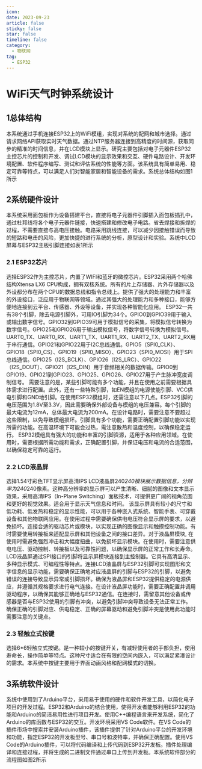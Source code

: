 ```yaml
---
icon: 
date: 2023-09-23
article: false
sticky: false
star: false
timeline: false
category:
  - 物联网
tag:
  - ESP32
---
```



# WiFi天气时钟系统设计

## 1总体结构
本系统通过手机连接ESP32上的WiFi模组，实现对系统的配网和城市选择。通过请求网络API获取实时天气数据。通过NTP服务器连接到高精度的时间源，获取同步的精准的时间信息，并在LCD模块上显示。研究主要包括对电子元器件ESP32主控芯片的控制和开发、调试LCD模块的显示效果和交互、硬件电路设计、开发环境配置、软件程序编写、测试和评估系统的性能等方面。该系统具有简单易用、稳定可靠等特点，可以满足人们对智能家居和智能设备的需求。系统总体结构如图1所示

## 2系统硬件设计
本系统采用面包板作为设备搭建平台，直接将电子元器件引脚插入面包板插孔中，通过杜邦线将各个电子元器件链接，快速搭建和修改电子电路。省去焊接和拆焊的过程，不需要直接与高电压接触。电路采用跳线连接，可以减少因接触错误而导致的短路和电击的风险，更加快捷的进行系统的分析，原型设计和实验。系统中LCD屏幕与ESP32主板引脚连接如表1所示

### 2.1 ESP32芯片
选择ESP32作为主控芯片，内置了WIFI和蓝牙的微控芯片。ESP32采用两个哈佛结构Xtensa LX6 CPU构成，拥有双核系统。所有的片上存储器、片外存储器以及外设都分布在两个CPU的数据总线和指令总线上。提供了强大的处理能力和丰富的外设接口，泛应用于物联网等领域。通过其强大的处理能力和多种接口，能够方便地连接到云平台、传感器、外设等设备，并实现各种智能化应用。 
ESP32一共有38个引脚，除去电源引脚外，可用IO引脚为34个。GPIO0到GPIO39用于输入或输出数字信号。GPIO32到GPIO39可用于模拟信号的采集，将模拟信号转换为数字信号。GPIO25和GPIO26用于输出模拟信号，将数字信号转换为模拟信号。UART0_TX、UART0_RX、UART1_TX、UART1_RX、UART2_TX、UART2_RX用于串行通信。GPIO21和GPIO22用于I2C总线通信。GPIO5（SPI0_CLK）、GPIO18（SPI0_CS）、GPIO19（SPI0_MISO）、GPIO23（SPI0_MOSI）用于SPI总线通信。GPIO25（I2S_BCLK）、GPIO26（I2S_LRC）、GPIO22（I2S_DOUT）、GPIO21（I2S_DIN）用于音频相关的数据传输。GPIO0到GPIO19、GPIO21到GPIO23、GPIO25、GPIO26、GPIO27用于产生脉冲宽度调制信号。
需要注意的是，某些引脚可能有多个功能，并且在使用之前需要根据具体需求进行配置。此外，还有一些特殊引脚，如EN模组的电源使能引脚、VCC供电引脚和GND地引脚。在使用ESP32模组时，还需注意以下几点。ESP32引脚的电压范围为1.8V至3.3V，因此需要确保外部设备与模组的电压兼容。每个引脚的最大电流为12mA，总体最大电流为200mA。在设计电路时，需要注意不要超过这些限制，以免导致模组损坏。引脚具有多个功能，需要正确配置引脚功能以实现所需的功能。在高温环境下可能会过热，需注意散热和温度控制，以确保稳定运行。
ESP32模组具有强大的功能和丰富的引脚资源，适用于各种应用领域。在使用时，需要根据所需功能和需求，正确配置引脚，并保证电压和电流的合适范围，以确保稳定可靠的运行。

### 2.2 LCD液晶屏
选择1.54寸彩色TFT显示屏高清IPS LCD液晶屏240*240模块展示数据信息，分辨率为240*240像素。这种高分辨率的显示屏可以产生清晰、细腻的图像和文本显示效果，采用高清IPS（In-Plane Switching）面板技术，可提供更广阔的视角范围和更好的视觉效果。适合用于显示天气信息和时间。
该显示屏具有较小的尺寸和低功耗、低发热和稳定的显示性能，可以用于各种嵌入式系统、智能手表、可穿戴设备和其他物联网应用。在使用过程中需要确保供电电压符合显示屏的要求，以避免损坏。连接合适的驱动芯片或模块，以实现正确的图像显示和触摸控制功能。有时需要使用转接板来适配显示屏和其他设备之间的接口差异。对于液晶屏模块, 在使用时需避免强烈冲击和大幅度扭曲，以免损坏显示模块。在使用时，需要注意供电电压、驱动控制、转接板以及可靠性问题，以确保显示屏的正常工作和长寿命。
LCD液晶屏通过SPI接口的引脚将显示屏模块连接到主控制器。它具有高清显示、多种显示模式、可编程性等特点。连接LCD液晶屏与ESP32引脚可实现图形和文字信息的显示功能，需要确保正确地对应液晶屏的引脚与ESP32的引脚，以避免错误的连接导致显示异常或引脚损坏。确保为液晶屏和ESP32提供稳定的电源供应，并遵循其规格要求进行电气连接。在设计液晶屏功能时，需要正确配置并调用驱动程序，以确保其能够正确地与ESP32通信。在连接时，需留意其他设备或传感器是否与ESP32使用的引脚有冲突，以避免引脚冲突导致设备无法正常工作。确保正确的引脚对应、供电稳定、正确的屏幕驱动和避免引脚冲突是使用此功能时需要注意的关键点。

### 2.3 轻触立式按键
选择6*6轻触立式按键。是一种较小的按键开关，有减轻使用者的手部负担，使用寿命长，操作简单等特点。这种尺寸适合在有限的空间内嵌入，可以满足紧凑设计的需求。本系统中按键主要用于界面动画风格和配网模式的切换。

## 3系统软件设计
系统中使用到了Arduino平台，采用易于使用的硬件和软件开发工具，以简化电子项目的开发过程。ESP32和Arduino的结合使用，使得开发者能够利用ESP32的功能和Arduino的简洁易用性进行项目开发。使用C++编程语言来开发系统，简化了Arduino的库函数与ESP32的交互。开发环境采用VS Code软件。在VS Code的插件市场中搜索并安装Arduino插件，该插件提供了针对Arduino平台的开发环境和功能，指定ESP32的开发板型号、串口号和波特率，并确保正确配置。使用VS Code的Arduino插件，可以将代码编译和上传代码到ESP32开发板。插件处理编译和连接过程，并将生成的二进制文件通过串口上传到开发板。本系统软件部分的流程图如图2所示

